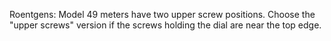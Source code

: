 
Roentgens: Model 49 meters have two upper screw positions. Choose the "upper screws" version if the screws holding the dial are near the top edge.
